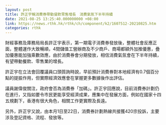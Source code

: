 ```yaml
---
layout: post
title: 許正宇稱消費券帶動餐飲零售增長　消費氣氛下半年持續
date: 2021-08-25 13:25:40.000000000 +08:00
link: https://news.rthk.hk/rthk/ch/component/k2/1607512-20210825.htm
categories: rthk
---
```


財經事務及庫務局局長許正宇表示，第一期電子消費券發放後，整體社會反應正面，整體運作大致暢順，4間儲值工營辦商及不少商戶、商場都額外加推優惠，疊加優惠能加強乘數效應，由於消費券會分期發放，相信消費氣氛會在下半年持續，有望帶動餐飲、零售業的增長。

許正宇在立法會回覆議員口頭質詢時說，早前預計消費券對本地經濟有0.7個百分點的提振作用，但實際經濟效應會在掌握更多數據後作出評估。

議員謝偉俊關注，政府會否為消費券「加碼」。許正宇回應說，目前消費券計劃仍在進行，又指如要令市民更能享受經濟成果，應集中在發展方面，例如在國家十四五規劃下，香港有很大角色，相關工作更實際及長遠。

另外，許正宇又說，由本月1日至22日，消費券計劃熱線共接獲420宗投訴，主要涉及登記資格、流程、發放等。
